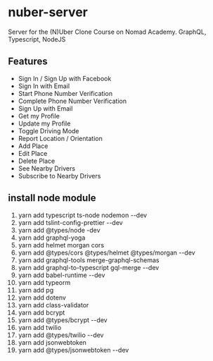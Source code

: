 # nuber-server

Server for the (N)Uber Clone Course on Nomad Academy. GraphQL, Typescript, NodeJS

## Features

- Sign In / Sign Up with Facebook
- Sign In with Email
- Start Phone Number Verification
- Complete Phone Number Verification
- Sign Up with Email
- Get my Profile
- Update my Profile
- Toggle Driving Mode
- Report Location / Orientation
- Add Place
- Edit Place
- Delete Place
- See Nearby Drivers
- Subscribe to Nearby Drivers

## install node module

1.  yarn add typescript ts-node nodemon --dev
2.  yarn add tslint-config-prettier --dev
3.  yarn add @types/node -dev
4.  yarn add graphql-yoga
5.  yarn add helmet morgan cors
6.  yarn add @types/cors @types/helmet @types/morgan --dev
7.  yarn add graphql-tools merge-graphql-schemas
8.  yarn add graphql-to-typescript gql-merge --dev
9.  yarn add babel-runtime --dev
10. yarn add typeorm
11. yarn add pg
12. yarn add dotenv
13. yarn add class-validator
14. yarn add bcrypt
15. yarn add @types/bcrypt --dev
16. yarn add twilio
17. yarn add @types/twilio --dev
18. yarn add jsonwebtoken
19. yarn add @types/jsonwebtoken --dev
